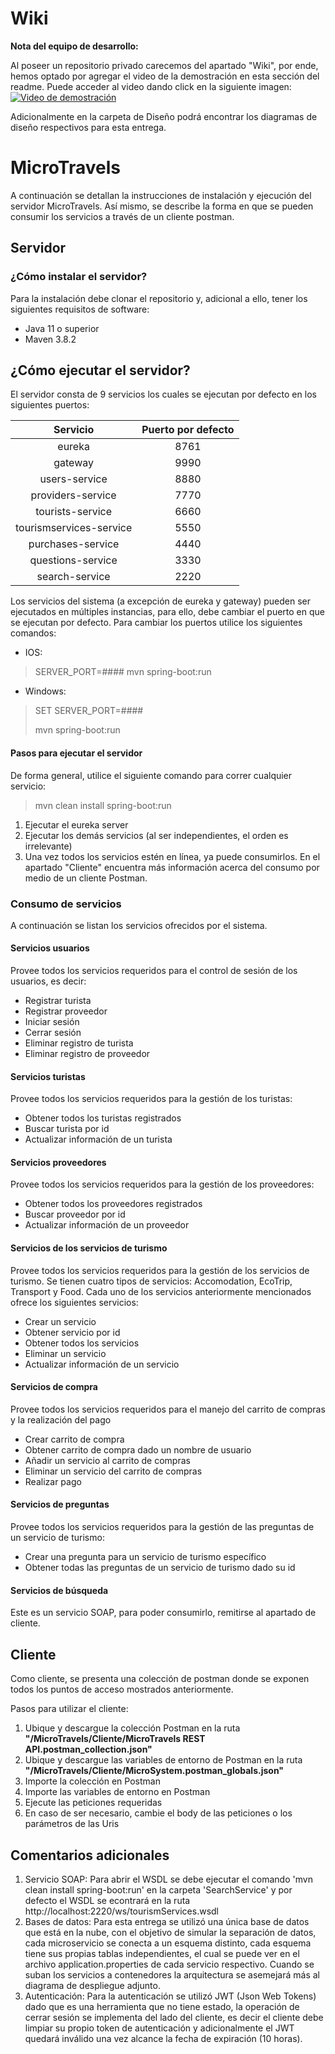 # Wiki

**Nota del equipo de desarrollo:**

Al poseer un repositorio privado carecemos del apartado "Wiki", por ende, hemos optado por agregar el video de la demostración en esta sección del readme. Puede acceder al video dando click en la siguiente imagen:
[![Video de demostración](https://img.youtube.com/vi/JmpnQGyoZVE/0.jpg)](https://www.youtube.com/watch?v=JmpnQGyoZVE)

Adicionalmente en la carpeta de Diseño podrá encontrar los diagramas de diseño respectivos para esta entrega.

# MicroTravels
A continuación se detallan la instrucciones de instalación y ejecución del servidor MicroTravels. Así mismo, se describe la forma en que se pueden consumir los servicios a través de un cliente postman.

## Servidor
### ¿Cómo instalar el servidor?
Para la instalación debe clonar el repositorio y, adicional a ello, tener los siguientes requisitos de software:
* Java 11 o superior
* Maven 3.8.2

## ¿Cómo ejecutar el servidor?
El servidor consta de 9 servicios los cuales se ejecutan por defecto en los siguientes puertos:

|       Servicio       | Puerto por defecto |
| :---------------------: | :--------------------: |
|         eureka          |          8761          |
|         gateway         |          9990          |
|      users-service      |          8880          |
|    providers-service    |          7770          |
|    tourists-service     |          6660          |
| tourismservices-service |          5550          |
|    purchases-service    |          4440          |
|    questions-service    |          3330          |
|     search-service      |          2220          |

Los servicios del sistema (a excepción de eureka y gateway) pueden ser ejecutados en múltiples instancias, para ello, debe cambiar el puerto en que se ejecutan por defecto. Para cambiar los puertos utilice los siguientes comandos:

* IOS: 
> SERVER_PORT=#### mvn spring-boot:run

* Windows:
> SET SERVER_PORT=####
> 
> mvn spring-boot:run

#### Pasos para ejecutar el servidor
De forma general, utilice el siguiente comando para correr cualquier servicio: 
> mvn clean install spring-boot:run
1. Ejecutar el eureka server
2. Ejecutar los demás servicios (al ser independientes, el orden es irrelevante)
3. Una vez todos los servicios estén en línea, ya puede consumirlos. En el apartado "Cliente" encuentra más información acerca del consumo por medio de un cliente Postman. 

### Consumo de servicios
A continuación se listan los servicios ofrecidos por el sistema. 

#### Servicios usuarios
Provee todos los servicios requeridos para el control de sesión de los usuarios, es decir:
* Registrar turista
* Registrar proveedor
* Iniciar sesión
* Cerrar sesión
* Eliminar registro de turista
* Eliminar registro de proveedor

#### Servicios turistas
Provee todos los servicios requeridos para la gestión de los turistas:
* Obtener todos los turistas registrados
* Buscar turista por id
* Actualizar información de un turista

#### Servicios proveedores
Provee todos los servicios requeridos para la gestión de los proveedores:
* Obtener todos los proveedores registrados
* Buscar proveedor por id
* Actualizar información de un proveedor

#### Servicios de los servicios de turismo
Provee todos los servicios requeridos para la gestión de los servicios de turismo. Se tienen cuatro tipos de servicios: Accomodation, EcoTrip, Transport y Food. Cada uno de los servicios anteriormente mencionados ofrece los siguientes servicios:
* Crear un servicio
* Obtener servicio por id
* Obtener todos los servicios
* Eliminar un servicio
* Actualizar información de un servicio

#### Servicios de compra
Provee todos los servicios requeridos para el manejo del carrito de compras y la realización del pago
* Crear carrito de compra
* Obtener carrito de compra dado un nombre de usuario
* Añadir un servicio al carrito de compras
* Eliminar un servicio del carrito de compras
* Realizar pago

#### Servicios de preguntas
Provee todos los servicios requeridos para la gestión de las preguntas de un servicio de turismo:
* Crear una pregunta para un servicio de turismo específico
* Obtener todas las preguntas de un servicio de turismo dado su id

#### Servicios de búsqueda
Este es un servicio SOAP, para poder consumirlo, remitirse al apartado de cliente.

## Cliente
Como cliente, se presenta una colección de postman donde se exponen todos los puntos de acceso mostrados anteriormente. 

Pasos para utilizar el cliente:
1. Ubique y descargue la colección Postman en la ruta **"/MicroTravels/Cliente/MicroTravels REST API.postman_collection.json"**
2. Ubique y descargue las variables de entorno de Postman en la ruta **"/MicroTravels/Cliente/MicroSystem.postman_globals.json"** 
4. Importe la colección en Postman
5. Importe las variables de entorno en Postman
6. Ejecute las peticiones requeridas
7. En caso de ser necesario, cambie el body de las peticiones o los parámetros de las Uris

## Comentarios adicionales
1) Servicio SOAP: Para abrir el WSDL se debe ejecutar el comando 'mvn clean install spring-boot:run' en la carpeta 'SearchService' y por defecto el WSDL se econtrará en la ruta http://localhost:2220/ws/tourismServices.wsdl
2) Bases de datos: Para esta entrega se utilizó una única base de datos que está en la nube, con el objetivo de simular la separación de datos, cada microservicio se conecta a un esquema distinto, cada esquema tiene sus propias tablas independientes, el cual se puede ver en el archivo application.properties de cada servicio respectivo. Cuando se suban los servicios a contenedores la arquitectura se asemejará más al diagrama de despliegue adjunto.
3) Autenticación: Para la autenticación se utilizó JWT (Json Web Tokens) dado que es una herramienta que no tiene estado, la operación de cerrar sesión se implementa del lado del cliente, es decir el cliente debe limpiar su propio token de autenticación y adicionalmente el JWT quedará inválido una vez alcance la fecha de expiración (10 horas).

